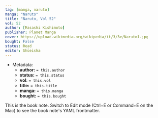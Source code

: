 ```yaml
---
tag: [manga, naruto]
manga: "Naruto"
title: "Naruto, Vol 52"
vol: 52
author: [Masashi Kishimoto]
publisher: Planet Manga
cover: https://upload.wikimedia.org/wikipedia/it/3/3e/Naruto1.jpg
bought: False
status: Read
editor: Shūeisha
---
```



- Metadata:
	- **author:** `= this.author`
	- **status:** `= this.status`
	- **vol:** `= this.vol`
	- **title:** `= this.title`
	- **manga:** `= this.manga`
	- **bought:** `= this.bought`

This is the book note. Switch to Edit mode (Ctrl+E or Command+E on the Mac) to see the book note's YAML frontmatter.